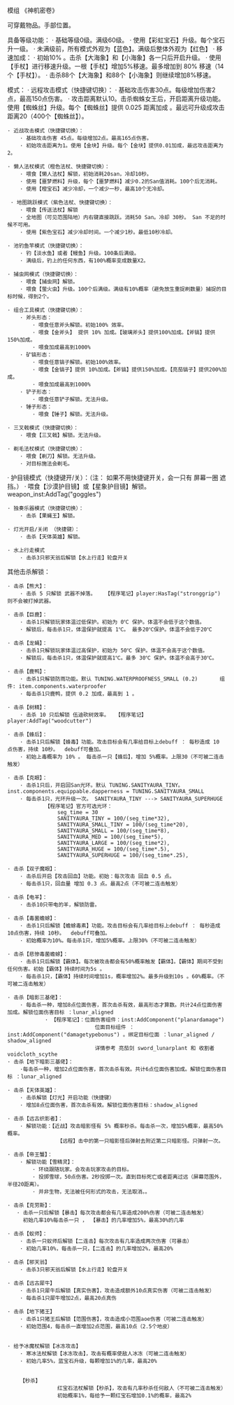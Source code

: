 模组 《神机密卷》

可穿戴物品。手部位置。

具备等级功能：
    · 基础等级0级。满级60级。
    · 使用【彩虹宝石】升级。每个宝石升一级。
    · 未满级前，所有模式外观为【蓝色】。满级后整体外观为【红色】
    · 移速加成：
        · 初始10% 。击杀【大海象】和【小海象】各一只后开启升级。
        · 使用【手杖】进行移速升级。一根【手杖】增加5%移速。最多增加到 80% 移速（14个【手杖】）。
        · 击杀88个【大海象】和88个【小海象】则继续增加8%移速。


模式：
    · 远程攻击模式（快捷键切换）：
        · 基础攻击伤害30点。每级增加伤害2点，最高150点伤害。
        · 攻击距离默认10。击杀蜘蛛女王后，开启距离升级功能。使用【蜘蛛丝】升级。每个【蜘蛛丝】提供 0.025 距离加成 。最远可升级成攻击距离20（400个【蜘蛛丝】）。

    · 近战攻击模式（快捷键切换）：
        · 基础攻击伤害 45点。每级增加2点。最高165点伤害。
        · 初始攻击距离为1。使用【金块】升级。每个【金块】提供0.01加成，最远攻击距离为2。

    · 懒人法杖模式（橙色法杖、快捷键切换）：
        · 喂食【懒人法杖】解锁，初始消耗20san，冷却10秒。
        · 使用【噩梦燃料】升级，每个【噩梦燃料】减少0.2的San值消耗。100个后无消耗。
        · 使用【橙宝石】减少冷却，一个减少一秒，最高10个无冷却。
    
     · 地图跳跃模式（紫色法杖、快捷键切换）：
        · 喂食【传送法杖】解锁
        · 全地图（可见范围陆地）内右键直接跳跃。消耗50 San。冷却 30秒。 San 不足的时候不可用。
        · 使用【紫色宝石】减少冷却时间。一个减少1秒。最低10秒冷却。

    · 池钓鱼竿模式（快捷键切换）：
        · 钓【淡水鱼】或者【鳗鱼】升级。100条后满级。
        · 满级后，钓上的任何东西，有100%概率变成数量X2。

    · 捕虫网模式（快捷键切换）：
        · 喂食【捕虫网】解锁。
        · 喂食【萤火虫】升级。100个后满级。满级有10%概率（避免放生重捉刷数量）捕捉的目标时候，得到2个。

    · 组合工具模式（快捷键切换）：
        · 斧头形态：
            · 喂食任意斧头解锁。初始100% 效率。
            · 喂食【金斧头】 提供 10% 加成。【玻璃斧头】提供100%加成。【斧镐】提供150%加成。
            · 喂食加成最高到1000%
        · 矿镐形态：
            · 喂食任意镐子解锁。初始100%效率。
            · 喂食【金镐子】提供 10%加成。【斧镐】提供150%加成。【亮茄镐子】提供200%加成。
            · 喂食加成最高到1000%
        · 铲子形态：
            · 喂食任意铲子解锁。无法升级。
        · 锤子形态：
            · 喂食【锤子】解锁。无法升级。

    · 三叉戟模式（快捷键切换）：
        · 喂食【三叉戟】解锁。无法升级。

    · 剃毛法杖模式（快捷键切换）：
        · 喂食【剃刀】解锁。无法升级。
        · 对目标施法会剃毛。

   · 护目镜模式（快捷键开/关）：（注： 如果不用快捷键开关，会一只有 屏幕一圈 遮挡。）
        · 喂食【沙漠护目镜】或【星象护目镜】解锁。      weapon_inst:AddTag("goggles")

    · 独奏乐器模式（快捷键切换）：
        · 击杀【果蝇王】解锁。

    · 灯光开启/关闭 （快捷键）：
        · 击杀【天体英雄】解锁。
    
    · 水上行走模式
        · 击杀3只邪天翁后解锁【水上行走】轮盘开关


其他击杀解锁：

    · 击杀【熊大】：
        · 击杀 5 只解锁 武器不掉落。   【程序笔记】player:HasTag("stronggrip") 则不会被打掉武器。

    · 击杀【巨鹿】：
        · 击杀1只解锁玩家体温过低保护。初始为 0℃ 保护。体温不会低于这个数值。
        · 解锁后，每击杀1只，体温保护就提高 1℃。 最多20℃保护。体温不会低于20℃

    · 击杀【龙蝇】：
        · 击杀1只解锁玩家体温过高保护，初始为 50℃ 保护。体温不会高于这个数值。
        · 解锁后，每击杀1只，体温保护就提高1℃。最多 30℃ 保护。体温不会高于30℃。
    
    · 击杀【鹿鸭】：
        · 击杀1只解锁防雨功能。默认 TUNING.WATERPROOFNESS_SMALL (0.2)       组件: item.components.waterproofer  
        · 每击杀1只鹿鸭，提供 0.2 加成，最高到 1 。

    · 击杀【树精】：
        · 击杀 10 只后解锁 伍迪砍树效率。  【程序笔记】player:AddTag("woodcutter")

    · 击杀【蜂后】：
        · 击杀1只后解锁【蜂毒】功能。攻击目标会有几率给目标上debuff ： 每秒造成 10 点伤害，持续 10秒。  debuff可叠加。
        · 初始上毒概率为 10% 。 每击杀一只【蜂后】，增加 5%概率。上限30（不可被二连击触发）

    · 击杀【克眼】：
        · 击杀1只后，开启回San光环。默认 TUNING.SANITYAURA_TINY。   inst.components.equippable.dapperness = TUNING.SANITYAURA_SMALL
        · 每击杀1只，光环升级一次。 SANITYAURA_TINY ---> SANITYAURA_SUPERHUGE
                【程序笔记】官方可选光环：
                    seg_time = 30
                    SANITYAURA_TINY = 100/(seg_time*32),
                    SANITYAURA_SMALL_TINY = 100/(seg_time*20),
                    SANITYAURA_SMALL = 100/(seg_time*8),
                    SANITYAURA_MED = 100/(seg_time*5),
                    SANITYAURA_LARGE = 100/(seg_time*2),
                    SANITYAURA_HUGE = 100/(seg_time*.5),
                    SANITYAURA_SUPERHUGE = 100/(seg_time*.25),

    · 击杀【双子魔眼】：
        · 击杀后开启【攻击回血】功能。初始：每次攻击 回血 0.5 点。
        · 每击杀1只，回血量 增加 0.3 点。最高2点（不可被二连击触发）

    · 击杀【电羊】：
        · 击杀10只带电的羊，解锁防雷。

    · 击杀【毒菌蟾蜍】：
        · 击杀1只后解锁【蟾蜍毒素】功能。攻击目标会有几率给目标上debuff ： 每秒造成 10点伤害，持续 10秒。  debuff可叠加。
        · 初始概率为10%。每击杀1只，增加5%概率。上限30%（不可被二连击触发）

    · 击杀【悲惨毒菌蟾蜍】：
        · 击杀1只后解锁【霸体】。每次被攻击都会有50%概率触发【霸体】。【霸体】期间不受到任何伤害。初始【霸体】持续时间为5s 。
        · 每击杀1只，【霸体】持续时间增加1s，概率增加2%。最多升级到10s 。60%概率。（不可被二连击触发）

    · 击杀【暗影三基佬】：
        · 每击杀一种，增加8点位面伤害，首次击杀有效，最高形态才算数。共计24点位面伤害加成。解锁位面伤害目标 ：lunar_aligned
                · 【程序笔记】：位面伤害组件：inst:AddComponent("planardamage") 
                                位面目标组件 ：inst:AddComponent("damagetypebonus") 。绑定目标位面 ：lunar_aligned / shadow_aligned
                                详情参考 亮茄剑 sword_lunarplant 和 收割者 voidcloth_scythe
    · 击杀【地下暗影三基佬】：
        ·每击杀一种，增加2点位面伤害，首次击杀有效。共计6点位面伤害加成。解锁位面伤害目标 ：lunar_aligned

    · 击杀【天体英雄】：
        · 击杀解锁【灯光】开启功能（快捷键）
        · 增加8点位面伤害，首次击杀有效。解锁位面伤害目标：shadow_aligned

    · 击杀【远古织影者】：
        · 解锁功能：【近战】攻击暗影怪有 5% 概率秒杀。每击杀一次，增加5%概率，最高50%概率。
                    【远程】击中的第一只暗影怪后弹射去附近第二只暗影怪。只弹射一次。

    · 击杀【帝王蟹】：
        · 解锁功能【雪精灵】：
            · 环绕跟随玩家。会攻击玩家攻击的目标。
            · 投掷雪球，50点伤害。2秒投掷一次。直到目标死亡或者距离过远（屏幕范围外，半径20距离）。
            · 并非生物，无法被任何形式的攻击，无法取消。。

    · 击杀【克劳斯】：
       · 击杀一只后解锁【暴击】每次攻击都会有几率造成200%伤害（可被二连击触发）
         初始几率10%每击杀一只 ， 【暴击】的几率增加5%，最高30%的几率

    · 击杀【蚁师】：
        · 击杀一只蚁师后解锁【二连击】每次攻击有几率造成两次伤害（可暴击）
        · 初始几率10%，每击杀一只，【二连击】的几率增加2%，最高20%

    · 击杀【邪天翁】
        · 击杀3只邪天翁后解锁【水上行走】轮盘开关
     
    · 击杀【远古犀牛】
        · 击杀1只犀牛后解锁【真实伤害】，攻击造成额外10点真实伤害（可被二连击触发）
        · 每击杀1只犀牛增加2点，最高20点真伤
       
    · 击杀【地下猪王】
        · 击杀1只猪王后解锁【范围伤害】，攻击造成小范围aoe伤害（可被二连击触发）
        · 初始范围4，每击杀一直增加2点范围，最高10点（2.5个地皮）
         

    · 给予冰魔杖解锁【冰冻攻击】
        · 寒冰法杖解锁【冰冻攻击】，攻击有概率使敌人冰冻（可被二连击触发）
        · 初始几率5%，蓝宝石升级，每颗增加1%的几率，最高20%
            
            
        【秒杀】
                    红宝石法杖解锁【秒杀】，攻击有几率秒杀任何敌人（不可被二连击触发）
                    初始概率1%，每给予一颗红宝石增加0.1%的概率，最高2%

